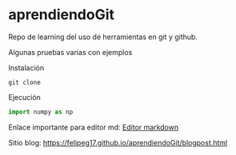 # aprendiendoGit
Repo de learning del uso de herramientas en git y github.

Algunas pruebas varias con ejemplos

Instalaci&oacute;n
```shell scrip
git clone
```

Ejecuci&oacute;n
```python
import numpy as np
```

Enlace importante para editor md:
[Editor markdown](https://pandao.github.io/editor.md/en.html "Editor markdown")

Sitio blog: https://felipeg17.github.io/aprendiendoGit/blogpost.html
